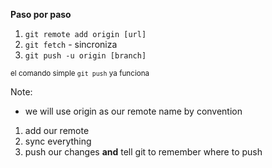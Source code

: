 **Paso por paso**

1. `git remote add origin [url]`
1. `git fetch` - sincroniza
1. `git push -u origin [branch]`

<small class="fragment">el comando simple `git push` ya funciona</small>

Note:
- we will use origin as our remote name by convention

1. add our remote
1. sync everything
1. push our changes **and** tell git to remember where to push
